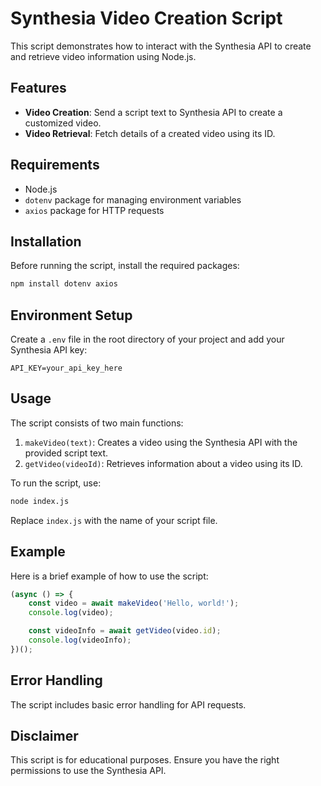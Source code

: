 # Synthesia Video Creation Script

This script demonstrates how to interact with the Synthesia API to create and retrieve video information using Node.js.

## Features

- **Video Creation**: Send a script text to Synthesia API to create a customized video.
- **Video Retrieval**: Fetch details of a created video using its ID.

## Requirements

- Node.js
- `dotenv` package for managing environment variables
- `axios` package for HTTP requests

## Installation

Before running the script, install the required packages:

```bash
npm install dotenv axios
```

## Environment Setup

Create a `.env` file in the root directory of your project and add your Synthesia API key:

```env
API_KEY=your_api_key_here
```

## Usage

The script consists of two main functions:

1. `makeVideo(text)`: Creates a video using the Synthesia API with the provided script text.
2. `getVideo(videoId)`: Retrieves information about a video using its ID.

To run the script, use:

```bash
node index.js
```

Replace `index.js` with the name of your script file.

## Example

Here is a brief example of how to use the script:

```javascript
(async () => {
    const video = await makeVideo('Hello, world!');
    console.log(video);

    const videoInfo = await getVideo(video.id);
    console.log(videoInfo);
})();
```

## Error Handling

The script includes basic error handling for API requests.

## Disclaimer

This script is for educational purposes. Ensure you have the right permissions to use the Synthesia API.
